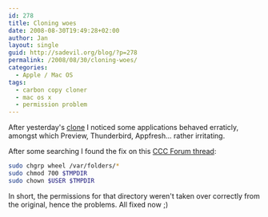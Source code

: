 ```yaml
---
id: 278
title: Cloning woes
date: 2008-08-30T19:49:28+02:00
author: Jan
layout: single
guid: http://sadevil.org/blog/?p=278
permalink: /2008/08/30/cloning-woes/
categories:
  - Apple / Mac OS
tags:
  - carbon copy cloner
  - mac os x
  - permission problem
---
```

After yesterday's [clone](/2008/08/29/bigger-disk/) I noticed some applications behaved erraticly, amongst which Preview, Thunderbird, Appfresh... rather irritating.

After some searching I found the fix on this [CCC Forum thread](http://forums.bombich.com/viewtopic.php?p=42055#42055):

```bash
sudo chgrp wheel /var/folders/*  
sudo chmod 700 $TMPDIR  
sudo chown $USER $TMPDIR
``` 

In short, the permissions for that directory weren't taken over correctly from the original, hence the problems. All fixed now ;)